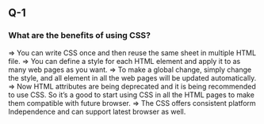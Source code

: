 ## Q-1

### What are the benefits of using CSS?

=> You can write CSS once and then reuse the same sheet in multiple HTML file.
=> You can define a style for each HTML element and apply it to as many web pages as you want.
=> To make a global change, simply change the style, and all element in all the web pages will be updated automatically.
=> Now HTML attributes are being deprecated and it is being recommended to use CSS. So it’s a good to start using CSS in all the HTML pages to make them compatible with future browser.
=> The CSS offers consistent platform Independence and can support latest browser as well.
